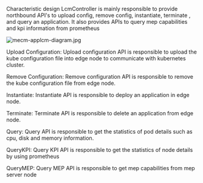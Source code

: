 Characteristic design
LcmController is mainly responsible to provide northbound API's to upload config, remove config, instantiate, terminate
, and query an application. It also provides APIs to query mep capabilities and kpi information from prometheus

![](/uploads/images/2020/0924/mecm-applcm-diagram.jpeg "mecm-applcm-diagram.jpg")  

Upload Configuration:
 Upload configuration API is responsible to upload the kube configuration file into edge node to communicate with
 kubernetes cluster.
 
Remove Configuration:
 Remove configuration API is responsible to remove the kube configuration file from edge node.
 
Instantiate:
 Instantiate API is responsible to deploy an application in edge node.
 
Terminate:
 Terminate API is responsible to delete an application from edge node.

Query:
 Query API is responsible to get the statistics of pod details such as cpu, disk and memory information.

QueryKPI:
 Query KPI API is responsible to get the statistics of node details by using prometheus
 
QueryMEP:
 Query MEP API is responsible to get mep capabilities from mep server node
